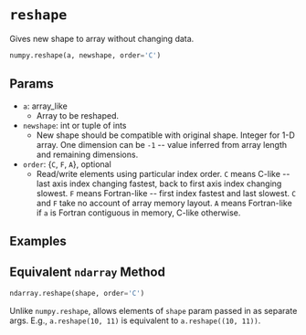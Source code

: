 # `reshape`

Gives new shape to array without changing data.

```python
numpy.reshape(a, newshape, order='C')
```

## Params

* `a`: array_like
  * Array to be reshaped.
* `newshape`: int or tuple of ints
  * New shape should be compatible with original shape. Integer for 1-D array. One dimension can be `-1` -- value inferred from array length and remaining dimensions.
* `order`: {`C`, `F`, `A`}, optional
  * Read/write elements using particular index order. `C` means C-like -- last axis index changing fastest, back to first axis index changing slowest. `F` means Fortran-like -- first index fastest and last slowest. `C` and `F` take no account of array memory layout. `A` means Fortran-like if `a` is Fortran contiguous in memory, C-like otherwise.

## Examples

## Equivalent `ndarray` Method

```python
ndarray.reshape(shape, order='C')
```

Unlike `numpy.reshape`, allows elements of `shape` param passed in as separate args. E.g., `a.reshape(10, 11)` is equivalent to `a.reshape((10, 11))`.
